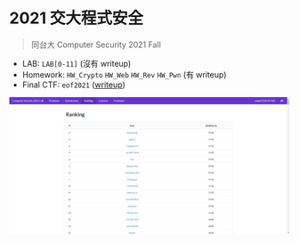# 2021 交大程式安全

> 同台大 Computer Security 2021 Fall

* LAB: `LAB[0-11]` (沒有 writeup)
* Homework: `HW_Crypto` `HW_Web` `HW_Rev` `HW_Pwn` (有 writeup)
* Final CTF: `eof2021` ([writeup](https://blog.maple3142.net/2022/01/19/ais3-eof-ctf-quals-2021-writeups/))

![scoreboard](scoreboard.png)
